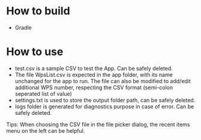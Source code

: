 # How to build

- Gradle

# How to use

- test.csv is a sample CSV to test the App. Can be safely deleted.
- The file WpsList.csv is expected in the app folder, with its name unchanged for the app to run. The file can also be
  modified to add/edit
  additional WPS number, respecting the CSV format (semi-colon seperated list of value)
- settings.txt is used to store the output folder path, can be safely deleted.
- logs folder is generated for diagnostics purpose in case of error. Can be safely deleted.

Tips: When choosing the CSV file in the file picker dialog, the recent items menu on the left can be helpful.
